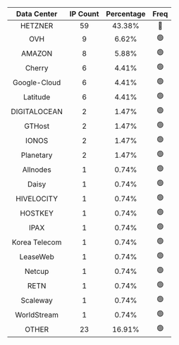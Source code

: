 | Data Center | IP Count | Percentage | Freq |
|:------------:|:--------:|:-----------:|:-----:|
| HETZNER | 59 | 43.38% | 🔴 |
| OVH | 9 | 6.62% | 🟢 |
| AMAZON | 8 | 5.88% | 🟢 |
| Cherry | 6 | 4.41% | 🟢 |
| Google-Cloud | 6 | 4.41% | 🟢 |
| Latitude | 6 | 4.41% | 🟢 |
| DIGITALOCEAN | 2 | 1.47% | 🟢 |
| GTHost | 2 | 1.47% | 🟢 |
| IONOS | 2 | 1.47% | 🟢 |
| Planetary | 2 | 1.47% | 🟢 |
| Allnodes | 1 | 0.74% | 🟢 |
| Daisy | 1 | 0.74% | 🟢 |
| HIVELOCITY | 1 | 0.74% | 🟢 |
| HOSTKEY | 1 | 0.74% | 🟢 |
| IPAX | 1 | 0.74% | 🟢 |
| Korea Telecom | 1 | 0.74% | 🟢 |
| LeaseWeb | 1 | 0.74% | 🟢 |
| Netcup | 1 | 0.74% | 🟢 |
| RETN | 1 | 0.74% | 🟢 |
| Scaleway | 1 | 0.74% | 🟢 |
| WorldStream | 1 | 0.74% | 🟢 |
| OTHER | 23 | 16.91% | 🟢 |